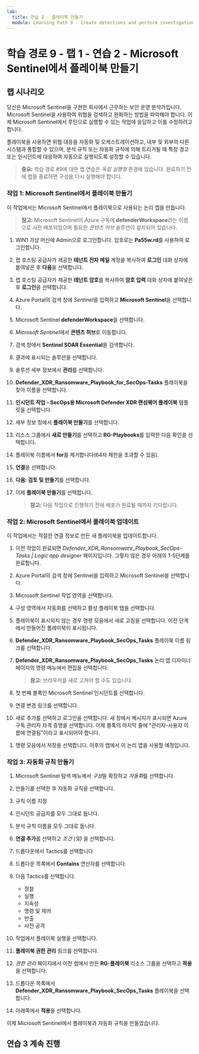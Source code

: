 ```yaml
---
lab:
  title: 연습 2 - 플레이북 만들기
  module: Learning Path 9 - Create detections and perform investigations using Microsoft Sentinel
---
```


# 학습 경로 9 - 랩 1 - 연습 2 - Microsoft Sentinel에서 플레이북 만들기

## 랩 시나리오

당신은 Microsoft Sentinel을 구현한 회사에서 근무하는 보안 운영 분석가입니다. Microsoft Sentinel을 사용하여 위협을 검색하고 완화하는 방법을 파악해야 합니다. 이제 Microsoft Sentinel에서 루틴으로 실행할 수 있는 작업에 응답하고 이를 수정하려고 합니다.

플레이북을 사용하면 위협 대응을 자동화 및 오케스트레이션하고, 내부 및 외부의 다른 시스템과 통합할 수 있으며, 분석 규칙 또는 자동화 규칙에 의해 트리거될 때 특정 경고 또는 인시던트에 대응하여 자동으로 실행되도록 설정할 수 있습니다.

>**중요:** 학습 경로 #9에 대한 랩 연습은 *독립 실행형* 환경에 있습니다. 완료하기 전에 랩을 종료하면 구성을 다시 실행해야 합니다.

### 작업 1: Microsoft Sentinel에서 플레이북 만들기

이 작업에서는 Microsoft Sentinel에서 플레이북으로 사용되는 논리 앱을 만듭니다.

>**참고:** Microsoft Sentinel이 Azure 구독에 **defenderWorkspace**라는 이름으로 사전 배포되었으며 필요한 *콘텐츠 허브* 솔루션이 설치되어 있습니다.

1. WIN1 가상 머신에 Admin으로 로그인합니다. 암호로는 **Pa55w.rd**를 사용하여 로그인합니다.  

1. 랩 호스팅 공급자가 제공한 **테넌트 전자 메일** 계정을 복사하여 **로그인** 대화 상자에 붙여넣은 후 **다음**을 선택합니다.

1. 랩 호스팅 공급자가 제공한 **테넌트 암호**를 복사하여 **암호 입력** 대화 상자에 붙여넣은 후 **로그인**을 선택합니다.

1. Azure Portal의 검색 창에 *Sentinel*을 입력하고 **Microsoft Sentinel**을 선택합니다.

1. Microsoft Sentinel **defenderWorkspace**을 선택합니다.

1. *Microsoft Sentinel*에서 **콘텐츠 허브**로 이동합니다.

1. 검색 창에서 **Sentinel SOAR Essential**을 검색합니다.

1. 결과에 표시되는 솔루션을 선택합니다.

1. 솔루션 세부 정보에서 **관리**를 선택합니다.

1. **Defender_XDR_Ransomware_Playbook_for_SecOps-Tasks** 플레이북을 찾아 이름을 선택합니다.

1. **인시던트 작업 - SecOps용 Microsoft Defender XDR 랜섬웨어 플레이북** 템플릿을 선택합니다.

1. 세부 정보 창에서 **플레이북 만들기**를 선택합니다.

1. 리소스 그룹에서 **새로 만들기**를 선택하고 **RG-Playbooks**를 입력한 다음 확인을 선택합니다.

1. 플레이북 이름에서 **for**를 제거합니다(64자 제한을 초과할 수 있음).

1. **연결**을 선택합니다.

1. **다음: 검토 및 만들기**를 선택합니다.

1. 이제 **플레이북 만들기**를 선택합니다.

    >**참고:** 다음 작업으로 진행하기 전에 배포가 완료될 때까지 기다립니다.

### 작업 2: Microsoft Sentinel에서 플레이북 업데이트

이 작업에서는 적절한 연결 정보로 만든 새 플레이북을 업데이트합니다.

1. 이전 작업이 완료되면 *Defender_XDR_Ransomware_Playbook_SecOps-Tasks | Logic app designer* 페이지입니다. 그렇지 않은 경우 아래의 1-5단계를 완료합니다.

1. Azure Portal의 검색 창에 Sentinel을 입력하고 Microsoft Sentinel을 선택합니다.

1. Microsoft Sentinel 작업 영역을 선택합니다.

1. 구성 영역에서 자동화를 선택하고 활성 플레이북 탭을 선택합니다.

1. 플레이북이 표시되지 않는 경우 명령 모음에서 새로 고침을 선택합니다. 이전 단계에서 만들어진 플레이북이 표시됩니다.

1. **Defender_XDR_Ransomware_Playbook_SecOps_Tasks** 플레이북 이름 링크를 선택합니다.

1. **Defender_XDR_Ransomware_Playbook_SecOps_Tasks** 논리 앱 디자이너 페이지의 명령 메뉴에서 편집을 선택합니다.

    >**참고:** 브라우저를 새로 고쳐야 할 수도 있습니다.

1. 첫 번째 블록인 Microsoft Sentinel 인시던트를 선택합니다.

1. 연결 변경 링크를 선택합니다.

1. 새로 추가를 선택하고 로그인을 선택합니다. 새 창에서 메시지가 표시되면 Azure 구독 관리자 자격 증명을 선택합니다. 이제 블록의 마지막 줄에 "관리자-사용자 이름에 연결됨"이라고 표시되어야 합니다.

<!--- 1. Below within the logic split (+ sign), select Add an action to incident.--->

1. 명령 모음에서 저장을 선택합니다. 이후의 랩에서 이 논리 앱을 사용할 예정입니다.

### 작업 3: 자동화 규칙 만들기

1. Microsoft Sentinel 탐색 메뉴에서 *구성*을 확장하고 *자동화*를 선택합니다.

1. 만들기를 선택한 후 자동화 규칙을 선택합니다.

1. 규칙 이름 지정

1. 인시던트 공급자를 모두 그대로 둡니다.

1. 분석 규칙 이름을 모두 그대로 둡니다.

1. **연결 추가**를 선택하고 *조건 (및)* 을 선택합니다.

1. 드롭다운에서 Tactics를 선택합니다.

1. 드롭다운 목록에서 **Contains** 연산자를 선택합니다.

1. 다음 Tactics를 선택합니다.
    - 정찰
    - 실행
    - 지속성
    - 명령 및 제어
    - 반출
    - 사전 공격

1. 작업에서 플레이북 실행을 선택합니다.

1. **플레이북 권한 관리** 링크를 선택합니다.

1. *권한 관리* 페이지에서 이전 랩에서 만든 **RG-플레이북** 리소스 그룹을 선택하고 **적용**을 선택합니다.

1. 드롭다운 목록에서 **Defender_XDR_Ransomware_Playbook_SecOps_Tasks** 플레이북을 선택합니다.

1. 아래쪽에서 **적용**을 선택합니다.

이제 Microsoft Sentinel에서 플레이북과 자동화 규칙을 만들었습니다.

## 연습 3 계속 진행
